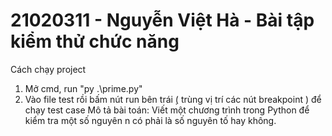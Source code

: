 # 21020311 - Nguyễn Việt Hà - Bài tập kiểm thử chức năng
Cách chạy project
1. Mở cmd, run "py .\prime.py"
2. Vào file test rồi bấm nút run bên trái ̣( trùng vị trí các nút breakpoint ) để chạy test case 
Mô tả bài toán: Viết một chương trình trong Python để kiểm tra một số nguyên n có phải là số nguyên tố hay không.
